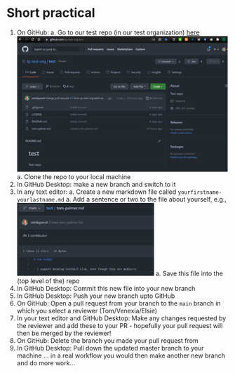 # Short practical



1. On GitHub: 
    a. Go to our test repo (in our test organization) [here](https://github.com/tp-test-org/test)  
    ![](img/tp-test-org-test.png)<!-- -->
    a. Clone the repo to your local machine
1. In GitHub Desktop: make a new branch and switch to it
1. In any text editor: 
    a. Create a new markdown file called `yourfirstname-yourlastname.md`
    a. Add a sentence or two to the file about yourself, e.g.,  
    <img src="img/tom-palmer-md.png" width="65%" />
    a. Save this file into the (top level of the) repo
1. In GitHub Desktop: Commit this new file into your new branch
1. In GitHub Desktop: Push your new branch upto GitHub
1. On GitHub: Open a pull request from your branch to the `main` branch in which you select a reviewer (Tom/Venexia/Elsie) 
1. In your text editor and GitHub Desktop: Make any changes requested by the reviewer and add these to your PR - hopefully your pull request will then be merged by the reviewer!
1. On GitHub: Delete the branch you made your pull request from
1. In GitHub Desktop: Pull down the updated master branch to your machine ... in a real workflow you would then make another new branch and do more work...
